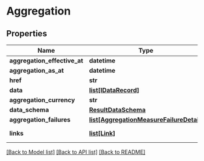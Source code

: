 # Aggregation


## Properties
Name | Type | Description | Notes
------------ | ------------- | ------------- | -------------
**aggregation_effective_at** | **datetime** |  | [optional] 
**aggregation_as_at** | **datetime** |  | [optional] 
**href** | **str** |  | [optional] 
**data** | [**list[IDataRecord]**](IDataRecord.md) |  | [optional] 
**aggregation_currency** | **str** |  | [optional] 
**data_schema** | [**ResultDataSchema**](ResultDataSchema.md) |  | [optional] 
**aggregation_failures** | [**list[AggregationMeasureFailureDetail]**](AggregationMeasureFailureDetail.md) |  | [optional] 
**links** | [**list[Link]**](Link.md) | Collection of links. | [optional] 

[[Back to Model list]](../README.md#documentation-for-models) [[Back to API list]](../README.md#documentation-for-api-endpoints) [[Back to README]](../README.md)


